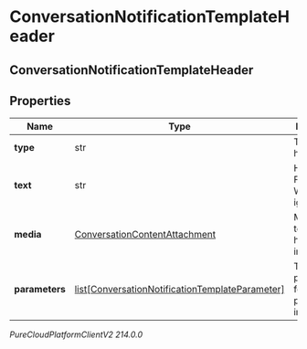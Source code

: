 # ConversationNotificationTemplateHeader

## ConversationNotificationTemplateHeader

## Properties

|Name | Type | Description | Notes|
|------------ | ------------- | ------------- | -------------|
| **type** | str | Template header type. | |
| **text** | str | Header text. For WhatsApp, ignored. | [optional] |
| **media** | [ConversationContentAttachment](ConversationContentAttachment) | Media template header image. | [optional] |
| **parameters** | [list[ConversationNotificationTemplateParameter]](ConversationNotificationTemplateParameter) | Template parameters for placeholders in template. | [optional] |



_PureCloudPlatformClientV2 214.0.0_
